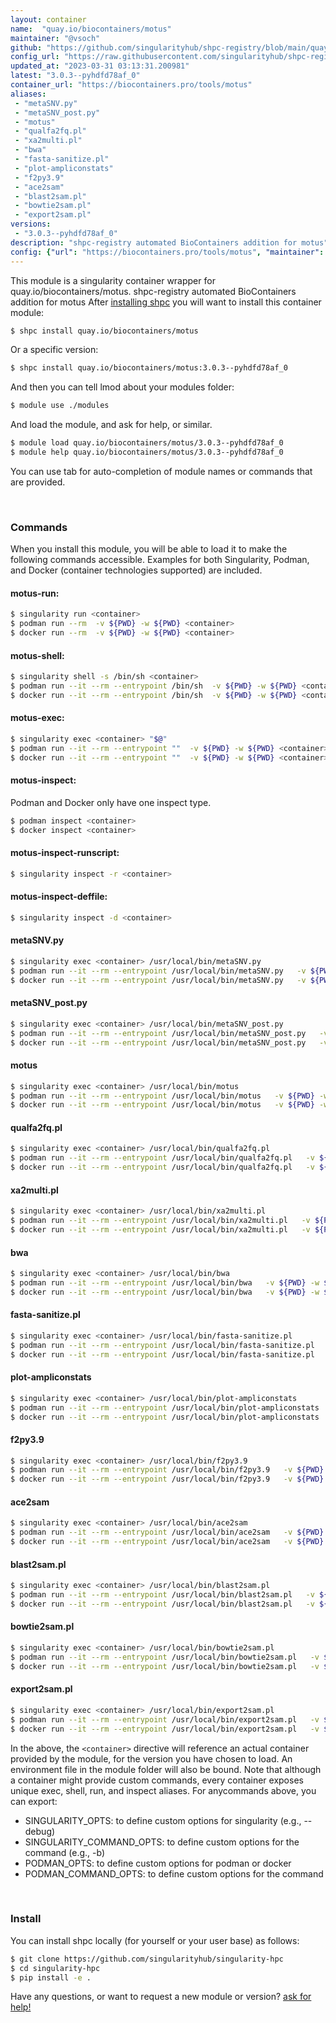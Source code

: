 ```yaml
---
layout: container
name:  "quay.io/biocontainers/motus"
maintainer: "@vsoch"
github: "https://github.com/singularityhub/shpc-registry/blob/main/quay.io/biocontainers/motus/container.yaml"
config_url: "https://raw.githubusercontent.com/singularityhub/shpc-registry/main/quay.io/biocontainers/motus/container.yaml"
updated_at: "2023-03-31 03:13:31.200981"
latest: "3.0.3--pyhdfd78af_0"
container_url: "https://biocontainers.pro/tools/motus"
aliases:
 - "metaSNV.py"
 - "metaSNV_post.py"
 - "motus"
 - "qualfa2fq.pl"
 - "xa2multi.pl"
 - "bwa"
 - "fasta-sanitize.pl"
 - "plot-ampliconstats"
 - "f2py3.9"
 - "ace2sam"
 - "blast2sam.pl"
 - "bowtie2sam.pl"
 - "export2sam.pl"
versions:
 - "3.0.3--pyhdfd78af_0"
description: "shpc-registry automated BioContainers addition for motus"
config: {"url": "https://biocontainers.pro/tools/motus", "maintainer": "@vsoch", "description": "shpc-registry automated BioContainers addition for motus", "latest": {"3.0.3--pyhdfd78af_0": "sha256:2ea5d3a9448305bf1b7805cb078bbbd968771ddc9ee6a0d5a48c5a8f17e12b1e"}, "tags": {"3.0.3--pyhdfd78af_0": "sha256:2ea5d3a9448305bf1b7805cb078bbbd968771ddc9ee6a0d5a48c5a8f17e12b1e"}, "docker": "quay.io/biocontainers/motus", "aliases": {"metaSNV.py": "/usr/local/bin/metaSNV.py", "metaSNV_post.py": "/usr/local/bin/metaSNV_post.py", "motus": "/usr/local/bin/motus", "qualfa2fq.pl": "/usr/local/bin/qualfa2fq.pl", "xa2multi.pl": "/usr/local/bin/xa2multi.pl", "bwa": "/usr/local/bin/bwa", "fasta-sanitize.pl": "/usr/local/bin/fasta-sanitize.pl", "plot-ampliconstats": "/usr/local/bin/plot-ampliconstats", "f2py3.9": "/usr/local/bin/f2py3.9", "ace2sam": "/usr/local/bin/ace2sam", "blast2sam.pl": "/usr/local/bin/blast2sam.pl", "bowtie2sam.pl": "/usr/local/bin/bowtie2sam.pl", "export2sam.pl": "/usr/local/bin/export2sam.pl"}}
---
```


This module is a singularity container wrapper for quay.io/biocontainers/motus.
shpc-registry automated BioContainers addition for motus
After [installing shpc](#install) you will want to install this container module:


```bash
$ shpc install quay.io/biocontainers/motus
```

Or a specific version:

```bash
$ shpc install quay.io/biocontainers/motus:3.0.3--pyhdfd78af_0
```

And then you can tell lmod about your modules folder:

```bash
$ module use ./modules
```

And load the module, and ask for help, or similar.

```bash
$ module load quay.io/biocontainers/motus/3.0.3--pyhdfd78af_0
$ module help quay.io/biocontainers/motus/3.0.3--pyhdfd78af_0
```

You can use tab for auto-completion of module names or commands that are provided.

<br>

### Commands

When you install this module, you will be able to load it to make the following commands accessible.
Examples for both Singularity, Podman, and Docker (container technologies supported) are included.

#### motus-run:

```bash
$ singularity run <container>
$ podman run --rm  -v ${PWD} -w ${PWD} <container>
$ docker run --rm  -v ${PWD} -w ${PWD} <container>
```

#### motus-shell:

```bash
$ singularity shell -s /bin/sh <container>
$ podman run --it --rm --entrypoint /bin/sh  -v ${PWD} -w ${PWD} <container>
$ docker run --it --rm --entrypoint /bin/sh  -v ${PWD} -w ${PWD} <container>
```

#### motus-exec:

```bash
$ singularity exec <container> "$@"
$ podman run --it --rm --entrypoint ""  -v ${PWD} -w ${PWD} <container> "$@"
$ docker run --it --rm --entrypoint ""  -v ${PWD} -w ${PWD} <container> "$@"
```

#### motus-inspect:

Podman and Docker only have one inspect type.

```bash
$ podman inspect <container>
$ docker inspect <container>
```

#### motus-inspect-runscript:

```bash
$ singularity inspect -r <container>
```

#### motus-inspect-deffile:

```bash
$ singularity inspect -d <container>
```


#### metaSNV.py

```bash
$ singularity exec <container> /usr/local/bin/metaSNV.py
$ podman run --it --rm --entrypoint /usr/local/bin/metaSNV.py   -v ${PWD} -w ${PWD} <container> -c " $@"
$ docker run --it --rm --entrypoint /usr/local/bin/metaSNV.py   -v ${PWD} -w ${PWD} <container> -c " $@"
```


#### metaSNV_post.py

```bash
$ singularity exec <container> /usr/local/bin/metaSNV_post.py
$ podman run --it --rm --entrypoint /usr/local/bin/metaSNV_post.py   -v ${PWD} -w ${PWD} <container> -c " $@"
$ docker run --it --rm --entrypoint /usr/local/bin/metaSNV_post.py   -v ${PWD} -w ${PWD} <container> -c " $@"
```


#### motus

```bash
$ singularity exec <container> /usr/local/bin/motus
$ podman run --it --rm --entrypoint /usr/local/bin/motus   -v ${PWD} -w ${PWD} <container> -c " $@"
$ docker run --it --rm --entrypoint /usr/local/bin/motus   -v ${PWD} -w ${PWD} <container> -c " $@"
```


#### qualfa2fq.pl

```bash
$ singularity exec <container> /usr/local/bin/qualfa2fq.pl
$ podman run --it --rm --entrypoint /usr/local/bin/qualfa2fq.pl   -v ${PWD} -w ${PWD} <container> -c " $@"
$ docker run --it --rm --entrypoint /usr/local/bin/qualfa2fq.pl   -v ${PWD} -w ${PWD} <container> -c " $@"
```


#### xa2multi.pl

```bash
$ singularity exec <container> /usr/local/bin/xa2multi.pl
$ podman run --it --rm --entrypoint /usr/local/bin/xa2multi.pl   -v ${PWD} -w ${PWD} <container> -c " $@"
$ docker run --it --rm --entrypoint /usr/local/bin/xa2multi.pl   -v ${PWD} -w ${PWD} <container> -c " $@"
```


#### bwa

```bash
$ singularity exec <container> /usr/local/bin/bwa
$ podman run --it --rm --entrypoint /usr/local/bin/bwa   -v ${PWD} -w ${PWD} <container> -c " $@"
$ docker run --it --rm --entrypoint /usr/local/bin/bwa   -v ${PWD} -w ${PWD} <container> -c " $@"
```


#### fasta-sanitize.pl

```bash
$ singularity exec <container> /usr/local/bin/fasta-sanitize.pl
$ podman run --it --rm --entrypoint /usr/local/bin/fasta-sanitize.pl   -v ${PWD} -w ${PWD} <container> -c " $@"
$ docker run --it --rm --entrypoint /usr/local/bin/fasta-sanitize.pl   -v ${PWD} -w ${PWD} <container> -c " $@"
```


#### plot-ampliconstats

```bash
$ singularity exec <container> /usr/local/bin/plot-ampliconstats
$ podman run --it --rm --entrypoint /usr/local/bin/plot-ampliconstats   -v ${PWD} -w ${PWD} <container> -c " $@"
$ docker run --it --rm --entrypoint /usr/local/bin/plot-ampliconstats   -v ${PWD} -w ${PWD} <container> -c " $@"
```


#### f2py3.9

```bash
$ singularity exec <container> /usr/local/bin/f2py3.9
$ podman run --it --rm --entrypoint /usr/local/bin/f2py3.9   -v ${PWD} -w ${PWD} <container> -c " $@"
$ docker run --it --rm --entrypoint /usr/local/bin/f2py3.9   -v ${PWD} -w ${PWD} <container> -c " $@"
```


#### ace2sam

```bash
$ singularity exec <container> /usr/local/bin/ace2sam
$ podman run --it --rm --entrypoint /usr/local/bin/ace2sam   -v ${PWD} -w ${PWD} <container> -c " $@"
$ docker run --it --rm --entrypoint /usr/local/bin/ace2sam   -v ${PWD} -w ${PWD} <container> -c " $@"
```


#### blast2sam.pl

```bash
$ singularity exec <container> /usr/local/bin/blast2sam.pl
$ podman run --it --rm --entrypoint /usr/local/bin/blast2sam.pl   -v ${PWD} -w ${PWD} <container> -c " $@"
$ docker run --it --rm --entrypoint /usr/local/bin/blast2sam.pl   -v ${PWD} -w ${PWD} <container> -c " $@"
```


#### bowtie2sam.pl

```bash
$ singularity exec <container> /usr/local/bin/bowtie2sam.pl
$ podman run --it --rm --entrypoint /usr/local/bin/bowtie2sam.pl   -v ${PWD} -w ${PWD} <container> -c " $@"
$ docker run --it --rm --entrypoint /usr/local/bin/bowtie2sam.pl   -v ${PWD} -w ${PWD} <container> -c " $@"
```


#### export2sam.pl

```bash
$ singularity exec <container> /usr/local/bin/export2sam.pl
$ podman run --it --rm --entrypoint /usr/local/bin/export2sam.pl   -v ${PWD} -w ${PWD} <container> -c " $@"
$ docker run --it --rm --entrypoint /usr/local/bin/export2sam.pl   -v ${PWD} -w ${PWD} <container> -c " $@"
```



In the above, the `<container>` directive will reference an actual container provided
by the module, for the version you have chosen to load. An environment file in the
module folder will also be bound. Note that although a container
might provide custom commands, every container exposes unique exec, shell, run, and
inspect aliases. For anycommands above, you can export:

 - SINGULARITY_OPTS: to define custom options for singularity (e.g., --debug)
 - SINGULARITY_COMMAND_OPTS: to define custom options for the command (e.g., -b)
 - PODMAN_OPTS: to define custom options for podman or docker
 - PODMAN_COMMAND_OPTS: to define custom options for the command

<br>

### Install

You can install shpc locally (for yourself or your user base) as follows:

```bash
$ git clone https://github.com/singularityhub/singularity-hpc
$ cd singularity-hpc
$ pip install -e .
```

Have any questions, or want to request a new module or version? [ask for help!](https://github.com/singularityhub/singularity-hpc/issues)